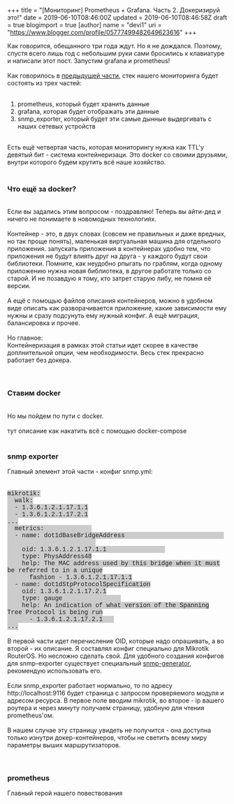 +++
title = "[Мониторинг] Prometheus + Grafana. Часть 2. Докеризируй это!"
date = 2019-06-10T08:46:00Z
updated = 2019-06-10T08:46:58Z
draft = true
blogimport = true 
[author]
	name = "devi1"
	uri = "https://www.blogger.com/profile/05777499482649623616"
+++

Как говорится, обещанного три года ждут. Но я не дождался. Поэтому, спустя всего лишь год с небольшим руки сами бросились к клавиатуре и написали этот пост. Запустим grafana и prometheus!<br /><br />Как говорилось в <a href="http://www.bubnovd.net/2018/05/prometheus-grafana-1.html" target="_blank">предыдущей части</a>, стек нашего мониторинга будет состоять из трех частей:<br /><br /><ol><li>prometheus, который будет хранить данные</li><li>grafana, которая будет отображать эти данные</li><li>snmp_exporter, который будет эти самые дынные выдергивать с наших сетевых устройств</li></ol><div><br /></div><div>Есть ещё четвертая часть, которая мониторингу нужна как TTL'у девятый бит - система контейнеризаци. Это docker со своими друзьями, внутри которого будем крутить всё наше хозяйство.&nbsp;</div><h3><br />Что ещё за docker?</h3><div><br /></div><div>Если вы задались этим вопросом - поздравляю! Теперь вы айти-дед и ничего не понимаете в новомодных технологиях.&nbsp;</div><div><br /></div><div>Контейнер - это, в двух словах (совсем не правильных и даже вредных, но так проще понять), маленькая виртуальная машина для отдельного приложения. запускать приложения в контейнерах удобно тем, что приложения не будут влиять друг на друга - у каждого будут свои библиотеки. Помните, как неудобно рпыгать по граблям, когда одному приложению нужна новая библиотека, в другое работате только со старой. И не позавдую я тому, кто затрет старую либу, не помня её версии.&nbsp;</div><div><br /></div><div>А ещё с помощью файлов описания контейнеров, можно в удобном виде описать как разворачивается приложение, какие зависимости ему нужны и сразу подсунуть ему нужный конфиг. А ещё миграция, балансировка и прочее.&nbsp;</div><div><br /></div><div>Но главное:&nbsp;</div><div>Контейнеризация в рамках этой статьи идет скорее в качестве доплнительной опции, чем необходимости. Весь стек прекрасно работает без докера.</div><div><br /></div><div><br /></div><h3>Ставим docker</h3><div><br /></div><div>Но мы пойдем по пути с docker.&nbsp;</div><div><br /></div><div>тут описание как накатить всё с помощью docker-compose</div><div><br /></div><h3>snmp exporter</h3><div>Главный элемент этой части - конфиг snmp.yml:</div><div><br /></div><br /><div><span style="background-color: #cccccc; font-family: Courier New, Courier, monospace;">mikrotik:</span></div><div><div><span style="background-color: #cccccc; font-family: Courier New, Courier, monospace;">&nbsp; walk:</span></div><div><span style="background-color: #cccccc; font-family: Courier New, Courier, monospace;">&nbsp; - 1.3.6.1.2.1.17.1.1</span></div><div><span style="background-color: #cccccc; font-family: Courier New, Courier, monospace;">&nbsp; - 1.3.6.1.2.1.17.2.1</span></div></div><div><span style="background-color: #cccccc; font-family: Courier New, Courier, monospace;">...</span></div><div><div><span style="background-color: #cccccc; font-family: Courier New, Courier, monospace;">&nbsp; metrics:&nbsp; &nbsp; &nbsp; &nbsp; &nbsp; &nbsp; &nbsp;</span></div><div><span style="background-color: #cccccc; font-family: Courier New, Courier, monospace;">&nbsp; - name: dot1dBaseBridgeAddress&nbsp; &nbsp; &nbsp; &nbsp; &nbsp; &nbsp; &nbsp; &nbsp; &nbsp; &nbsp; &nbsp; &nbsp; &nbsp; &nbsp; &nbsp; &nbsp; &nbsp; &nbsp; &nbsp; &nbsp; &nbsp; &nbsp; &nbsp; &nbsp; &nbsp; &nbsp;&nbsp;</span></div><div><span style="background-color: #cccccc; font-family: Courier New, Courier, monospace;">&nbsp; &nbsp; oid: 1.3.6.1.2.1.17.1.1&nbsp; &nbsp; &nbsp; &nbsp; &nbsp; &nbsp; &nbsp; &nbsp;&nbsp;</span></div><div><span style="background-color: #cccccc; font-family: Courier New, Courier, monospace;">&nbsp; &nbsp; type: PhysAddress48</span></div><div><span style="background-color: #cccccc; font-family: Courier New, Courier, monospace;">&nbsp; &nbsp; help: The MAC address used by this bridge when it must be referred to in a unique</span></div><div><span style="background-color: #cccccc; font-family: Courier New, Courier, monospace;">&nbsp; &nbsp; &nbsp; fashion - 1.3.6.1.2.1.17.1.1</span></div><div><span style="background-color: #cccccc; font-family: Courier New, Courier, monospace;">&nbsp; - name: dot1dStpProtocolSpecification</span></div><div><span style="background-color: #cccccc; font-family: Courier New, Courier, monospace;">&nbsp; &nbsp; oid: 1.3.6.1.2.1.17.2.1</span></div><div><span style="background-color: #cccccc; font-family: Courier New, Courier, monospace;">&nbsp; &nbsp; type: gauge&nbsp; &nbsp; &nbsp; &nbsp; &nbsp; &nbsp; &nbsp; &nbsp;&nbsp;</span></div><div><span style="background-color: #cccccc; font-family: Courier New, Courier, monospace;">&nbsp; &nbsp; help: An indication of what version of the Spanning Tree Protocol is being run</span></div><div><span style="background-color: #cccccc; font-family: Courier New, Courier, monospace;">&nbsp; &nbsp; &nbsp; - 1.3.6.1.2.1.17.2.1&nbsp; &nbsp;</span></div></div><div><span style="background-color: #cccccc; font-family: Courier New, Courier, monospace;">...</span></div><div><br /></div><div>В первой части идет перечисление OID, которые надо опрашивать, а во второй - их описание. Я составлял конфиг специально для Mikrotik RouterOS. Но несложно сделать свой. Для удобного создания конфигов для snmp-exporter существует специальный <a href="https://github.com/prometheus/snmp_exporter/tree/master/generator" target="_blank">snmp-generator</a>, рекомендую использовать его.&nbsp;</div><div><br /></div><div>Если snmp_exporter работает нормально, то по адресу http://localhost:9116 будет страница с запросом проверяемого модуля и адресом ресурса. В первое поле вводим mikrotik, во второе - ip вашего роутера и через минуту получаем страницу, удобную для чтения prometheus'ом.&nbsp;</div><div><br /></div><div>В нашем случае эту страницу увидеть не получится - она доступна только изнутри докер-контейнеров, чтобы не светить всему миру параметры выших маршрутизаторов.</div><div><br /></div><div><br /></div><h3>prometheus</h3><div>Главный герой нашего повествования</div><div><br /></div><div><br /></div><div><br /></div>

